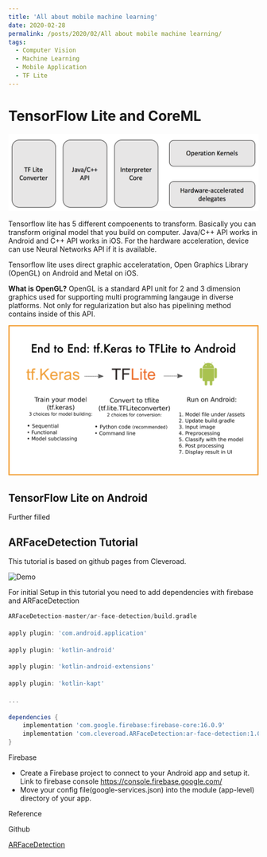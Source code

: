 ```yaml
---
title: 'All about mobile machine learning'
date: 2020-02-28
permalink: /posts/2020/02/All about mobile machine learning/
tags:
  - Computer Vision
  - Machine Learning
  - Mobile Application
  - TF Lite
---
```


# TensorFlow Lite and CoreML

![TFlite architecture](/images/TFLite_Architecture.png)

Tensorflow lite has 5 different compoenents to transform. Basically you can transform original model that you build on computer. Java/C++ API works in Android and C++ API works in iOS. For the hardware acceleration, device can use Neural Networks API if it is available.

Tensorflow lite uses direct graphic acceleratation, Open Graphics Library (OpenGL) on Android
and Metal on iOS. 

**What is OpenGL?**
OpenGL is a standard API unit for 2 and 3 dimension graphics used for supporting
multi programming langauge in diverse platforms. Not only for regularization but also has pipelining method contains inside of this API.

![Kera to Android](/images/tf_Keras_to_Android.png)

## TensorFlow Lite on Android 

Further filled

## ARFaceDetection Tutorial
This tutorial is based on github pages from Cleveroad.

![Demo](/images/demo_Cleveroad.gif)

For initial Setup in this tutorial you need to add dependencies with firebase and ARFaceDetection

```groovy
ARFaceDetection-master/ar-face-detection/build.gradle

apply plugin: 'com.android.application'

apply plugin: 'kotlin-android'

apply plugin: 'kotlin-android-extensions'

apply plugin: 'kotlin-kapt'

...

dependencies {
    implementation 'com.google.firebase:firebase-core:16.0.9'
    implementation 'com.cleveroad.ARFaceDetection:ar-face-detection:1.0.2'
}
```

Firebase
*   Create a Firebase project to connect to your Android app and setup it.
    Link to firebase console https://console.firebase.google.com/ 
*   Move your config file(google-services.json) into the module (app-level) directory of your app.

Reference

Github

[ARFaceDetection](https://github.com/Cleveroad/ARFaceDetection)